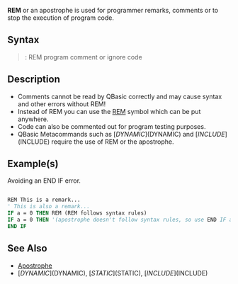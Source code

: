 **REM** or an apostrophe is used for programmer remarks, comments or to stop the execution of program code.


## Syntax

> : REM program comment or ignore code


## Description

* Comments cannot be read by QBasic correctly and may cause syntax and other errors without REM!
* Instead of REM you can use the [REM](REM) symbol which can be put anywhere.
* Code can also be commented out for program testing purposes.
* QBasic Metacommands such as [$DYNAMIC]($DYNAMIC) and [$INCLUDE]($INCLUDE) require the use of REM or the apostrophe.  


## Example(s)
 Avoiding an END IF error.

```vb

REM This is a remark...
' This is also a remark...
IF a = 0 THEN REM (REM follows syntax rules)
IF a = 0 THEN '(apostrophe doesn't follow syntax rules, so use END IF after this)
END IF 

```


## See Also
 
* [Apostrophe](Apostrophe)
* [$DYNAMIC]($DYNAMIC), [$STATIC]($STATIC), [$INCLUDE]($INCLUDE)




